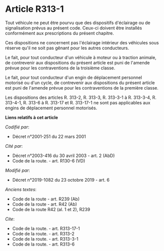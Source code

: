# Article R313-1

Tout véhicule ne peut être pourvu que des dispositifs d'éclairage ou de signalisation prévus au présent code. Ceux-ci doivent
être installés conformément aux prescriptions du présent chapitre. 

Ces dispositions ne concernent pas l'éclairage intérieur des véhicules sous réserve qu'il ne soit pas gênant pour les autres
conducteurs. 

Le fait, pour tout conducteur d'un véhicule à moteur ou à traction animale, de contrevenir aux dispositions du présent
article est puni de l'amende prévue pour les contraventions de la troisième classe. 

Le fait, pour tout conducteur d'un engin de déplacement personnel motorisé ou d'un cycle, de contrevenir aux dispositions du
présent article est puni de l'amende prévue pour les contraventions de la première classe. 

Les dispositions des articles R. 313-2, R. 313-3, R. 313-3-1 à R. 313-3-4, R. 313-4-1, R. 313-6 à R. 313-17 et R. 313-17-1 ne
sont pas applicables aux engins de déplacement personnel motorisés.

**Liens relatifs à cet article**

_Codifié par_:

  - Décret n°2001-251 du 22 mars 2001

_Cité par_:

  - Décret n°2003-416 du 30 avril 2003 - art. 2 (AbD)
  - Code de la route. - art. R130-6 (VD)

_Modifié par_:

  - Décret n°2019-1082 du 23 octobre 2019 - art. 6

_Anciens textes_:

  - Code de la route - art. R239 (Ab)
  - Code de la route - art. R42 (Ab)
  - Code de la route R42 (al. 1 et 2), R239

_Cite_:

  - Code de la route. - art. R313-17-1
  - Code de la route. - art. R313-2
  - Code de la route. - art. R313-3-1
  - Code de la route. - art. R313-6
